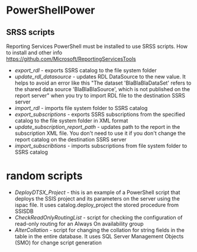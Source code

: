 # PowerShellPower

## SRSS scripts

Reporting Services PowerShell must be installed to use SRSS scripts. How to install and other info https://github.com/Microsoft/ReportingServicesTools

+ *export_rdl* - exports SSRS catalog to the file system folder
+ *update_rdl_datasource* - updates RDL DataSource to the new value. It helps to avoid an error like this 
"The dataset 'BlaBlaBlaDataSet' refers to the shared data source 'BlaBlaBlaSource', which is not published on the report server" when you try to import RDL file to the destination SSRS server
+ *import_rdl* - imports file system folder to SSRS catalog
+ *export_subscriptions* - exports SSRS subscriptions from the specified catalog to the file system folder in XML format
+ *update_subscription_report_path* - updates path to the report in the subscription XML file. You don't need to use it if you don't change the report catalog on the destination SSRS server
+ *import_subscribtions* - imports subscriptions from file system folder to SSRS catalog

# random scripts
+ *DeployDTSX_Project* - this is an example of a PowerShell script that deploys the SSIS project and its parameters on the server using the ispac file. It uses catalog.deploy_project the stored procedure from SSISDB
+ *CheckReadOnlyRoutingList* - script for checking the configuration of read-only routing for an Always On availability group
+ *AlterCollation* - script for changing the collation for string fields in the table in the entire database. It uses SQL Server Management Objects (SMO) for change script generation
